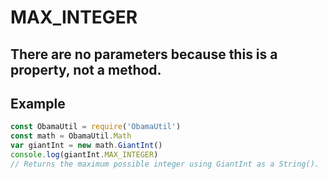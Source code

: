 # MAX_INTEGER
## There are no parameters because this is a property, not a method.
## Example
```javascript
const ObamaUtil = require('ObamaUtil')
const math = ObamaUtil.Math
var giantInt = new math.GiantInt()
console.log(giantInt.MAX_INTEGER)
// Returns the maximum possible integer using GiantInt as a String().
```